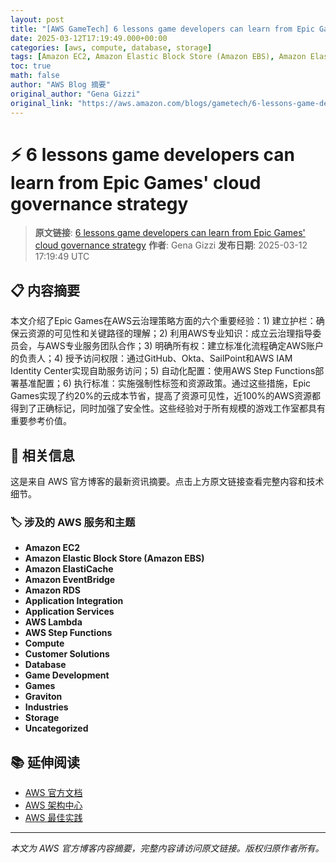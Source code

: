```yaml
---
layout: post
title: "[AWS GameTech] 6 lessons game developers can learn from Epic Games' cloud governance strategy"
date: 2025-03-12T17:19:49.000+00:00
categories: [aws, compute, database, storage]
tags: [Amazon EC2, Amazon Elastic Block Store (Amazon EBS), Amazon ElastiCache, Amazon EventBridge, Amazon RDS, Application Integration, Application Services, AWS Lambda, AWS Step Functions, Compute, Customer Solutions, Database, Game Development, Games, Graviton, Industries, Storage, Uncategorized]
toc: true
math: false
author: "AWS Blog 摘要"
original_author: "Gena Gizzi"
original_link: "https://aws.amazon.com/blogs/gametech/6-lessons-game-developers-can-learn-from-epic-games-cloud-governance-strategy/"
---
```


# ⚡ 6 lessons game developers can learn from Epic Games' cloud governance strategy

> **原文链接**: [6 lessons game developers can learn from Epic Games' cloud governance strategy](https://aws.amazon.com/blogs/gametech/6-lessons-game-developers-can-learn-from-epic-games-cloud-governance-strategy/)
> **作者**: Gena Gizzi
> **发布日期**: 2025-03-12 17:19:49 UTC

## 📋 内容摘要

本文介绍了Epic Games在AWS云治理策略方面的六个重要经验：1) 建立护栏：确保云资源的可见性和关键路径的理解；2) 利用AWS专业知识：成立云治理指导委员会，与AWS专业服务团队合作；3) 明确所有权：建立标准化流程确定AWS账户的负责人；4) 授予访问权限：通过GitHub、Okta、SailPoint和AWS IAM Identity Center实现自助服务访问；5) 自动化配置：使用AWS Step Functions部署基准配置；6) 执行标准：实施强制性标签和资源政策。通过这些措施，Epic Games实现了约20%的云成本节省，提高了资源可见性，近100%的AWS资源都得到了正确标记，同时加强了安全性。这些经验对于所有规模的游戏工作室都具有重要参考价值。

## 🔗 相关信息

这是来自 AWS 官方博客的最新资讯摘要。点击上方原文链接查看完整内容和技术细节。

### 🏷️ 涉及的 AWS 服务和主题

- **Amazon EC2**
- **Amazon Elastic Block Store (Amazon EBS)**
- **Amazon ElastiCache**
- **Amazon EventBridge**
- **Amazon RDS**
- **Application Integration**
- **Application Services**
- **AWS Lambda**
- **AWS Step Functions**
- **Compute**
- **Customer Solutions**
- **Database**
- **Game Development**
- **Games**
- **Graviton**
- **Industries**
- **Storage**
- **Uncategorized**

## 📚 延伸阅读

- [AWS 官方文档](https://docs.aws.amazon.com/)
- [AWS 架构中心](https://aws.amazon.com/architecture/)
- [AWS 最佳实践](https://aws.amazon.com/architecture/well-architected/)

---

*本文为 AWS 官方博客内容摘要，完整内容请访问原文链接。版权归原作者所有。*
